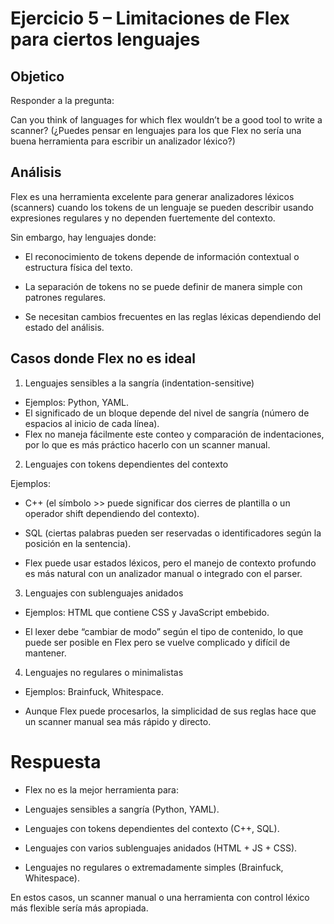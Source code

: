 # Ejercicio 5 – Limitaciones de Flex para ciertos lenguajes

## Objetico 

Responder a la pregunta:

Can you think of languages for which flex wouldn’t be a good tool to write a scanner?
(¿Puedes pensar en lenguajes para los que Flex no sería una buena herramienta para escribir un analizador léxico?)

 ## Análisis

Flex es una herramienta excelente para generar analizadores léxicos (scanners) cuando los tokens de un lenguaje se pueden describir usando expresiones regulares y no dependen fuertemente del contexto.

Sin embargo, hay lenguajes donde:

- El reconocimiento de tokens depende de información contextual o estructura física del texto.

- La separación de tokens no se puede definir de manera simple con patrones regulares.

- Se necesitan cambios frecuentes en las reglas léxicas dependiendo del estado del análisis.

## Casos donde Flex no es ideal

1. Lenguajes sensibles a la sangría (indentation-sensitive)

- Ejemplos: Python, YAML.
- El significado de un bloque depende del nivel de sangría (número de espacios al inicio de cada línea).
- Flex no maneja fácilmente este conteo y comparación de indentaciones, por lo que es más práctico hacerlo con un scanner manual.

2. Lenguajes con tokens dependientes del contexto

Ejemplos:

- C++ (el símbolo >> puede significar dos cierres de plantilla o un operador shift dependiendo del contexto).

- SQL (ciertas palabras pueden ser reservadas o identificadores según la posición en la sentencia).

- Flex puede usar estados léxicos, pero el manejo de contexto profundo es más natural con un analizador manual o integrado con el parser.

3. Lenguajes con sublenguajes anidados

- Ejemplos: HTML que contiene CSS y JavaScript embebido.

- El lexer debe “cambiar de modo” según el tipo de contenido, lo que puede ser posible en Flex pero se vuelve complicado y difícil de mantener.

4. Lenguajes no regulares o minimalistas

- Ejemplos: Brainfuck, Whitespace.

- Aunque Flex puede procesarlos, la simplicidad de sus reglas hace que un scanner manual sea más rápido y directo.

# Respuesta

- Flex no es la mejor herramienta para:

- Lenguajes sensibles a sangría (Python, YAML).

- Lenguajes con tokens dependientes del contexto (C++, SQL).

- Lenguajes con varios sublenguajes anidados (HTML + JS + CSS).

- Lenguajes no regulares o extremadamente simples (Brainfuck, Whitespace).

En estos casos, un scanner manual o una herramienta con control léxico más flexible sería más apropiada.
